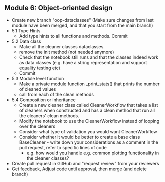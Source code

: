 ## Module 6: Object-oriented design

- Create new branch "oop-dataclasses" (Make sure changes from last module have been merged, and that you start from the main branch)
- 5.1 Type Hints
    - Add type hints to all functions and methods. Commit
- 5.2 Data class
    - Make all the cleaner classes dataclasses.    
    - remove the init method (not needed anymore)
    - Check that the notebook still runs and that the classes indeed work as data classes (e.g. have a string representation and support equality testing etc)
    - Commit
- 5.3 Module level function
    - Make a private module function _print_stats() that prints the number of cleaned values
    - call from each of the clean methods
- 5.4 Composition or inheritance
    - Create a new cleaner class called CleanerWorkflow that takes a list of cleaners when constructed and has a clean method that run all the cleaners' clean methods. 
    - Modify the notebook to use the CleanerWorkflow instead of looping over the cleaners
    - Consider what type of validation you would want CleanerWorkflow
    - Consider whether it would be better to create a base class BaseCleaner - write down your considerations as a comment in the pull request, refer to specific lines of code
        - e.g. how would you handle e.g. common plotting functionality in the cleaner classes? 
- Create pull request in GitHub and "request review" from your reviewers
- Get feedback, Adjust code until approval, then merge (and delete branch)
